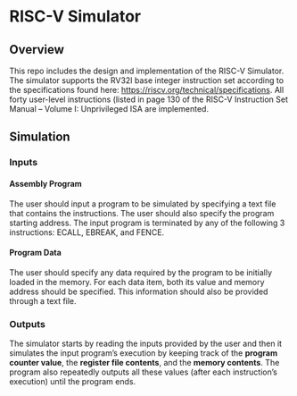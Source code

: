# RISC-V Simulator

## Overview
This repo includes the design and implementation of the RISC-V Simulator. The simulator supports the RV32I base integer instruction set according to
the specifications found here: https://riscv.org/technical/specifications. All forty user-level instructions (listed in
page 130 of the RISC-V Instruction Set Manual – Volume I: Unprivileged ISA are implemented.


## Simulation

### Inputs

#### Assembly Program
The user should input a program to be simulated by specifying a text file that contains the instructions. The user should also specify the program starting address. The input program is terminated by any of the following 3 instructions: ECALL, EBREAK, and FENCE.

#### Program Data
The user should specify any data required by the program to be initially loaded in the memory. For each data item, both its value and memory address should be specified. This information should also be provided through a text file.

### Outputs
The simulator starts by reading the inputs provided by the user and then it simulates the input program’s execution by keeping track of the **program counter value**, the **register file contents**, and the **memory contents**. The program also repeatedly outputs all these values (after each instruction’s execution) until the program ends.
